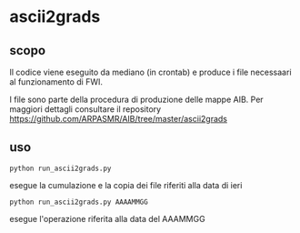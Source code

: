 # ascii2grads
## scopo
Il codice viene eseguito da mediano (in crontab) e produce i file necessaari al funzionamento di FWI.

I file sono parte della procedura di produzione delle mappe AIB. Per maggiori dettagli consultare il repository https://github.com/ARPASMR/AIB/tree/master/ascii2grads

## uso
```
python run_ascii2grads.py
```
esegue la cumulazione e la copia dei file riferiti alla data di ieri
```
python run_ascii2grads.py AAAAMMGG
```
esegue l'operazione riferita alla data del AAAMMGG
